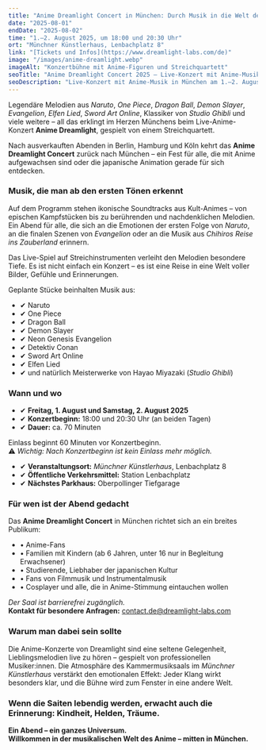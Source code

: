 ```yaml
---
title: "Anime Dreamlight Concert in München: Durch Musik in die Welt des Anime"
date: "2025-08-01"
endDate: "2025-08-02"
time: "1.–2. August 2025, um 18:00 und 20:30 Uhr"
ort: "Münchner Künstlerhaus, Lenbachplatz 8"
link: "[Tickets und Infos](https://www.dreamlight-labs.com/de)"
image: "/images/anime-dreamlight.webp"
imageAlt: "Konzertbühne mit Anime-Figuren und Streichquartett"
seoTitle: "Anime Dreamlight Concert 2025 – Live-Konzert mit Anime-Musik in München"
seoDescription: "Live-Konzert mit Anime-Musik in München am 1.–2. August 2025: Naruto, One Piece, Dragon Ball, Studio Ghibli und weitere Hits, gespielt von einem Streichquartett."
---
```


Legendäre Melodien aus *Naruto*, *One Piece*, *Dragon Ball*, *Demon Slayer*, *Evangelion*, *Elfen Lied*, *Sword Art Online*, Klassiker von *Studio Ghibli* und viele weitere – all das erklingt im Herzen Münchens beim Live-Anime-Konzert **Anime Dreamlight**, gespielt von einem Streichquartett.

Nach ausverkauften Abenden in Berlin, Hamburg und Köln kehrt das **Anime Dreamlight Concert** zurück nach München – ein Fest für alle, die mit Anime aufgewachsen sind oder die japanische Animation gerade für sich entdecken.


### Musik, die man ab den ersten Tönen erkennt

Auf dem Programm stehen ikonische Soundtracks aus Kult-Animes – von epischen Kampfstücken bis zu berührenden und nachdenklichen Melodien. Ein Abend für alle, die sich an die Emotionen der ersten Folge von *Naruto*, an die finalen Szenen von *Evangelion* oder an die Musik aus *Chihiros Reise ins Zauberland* erinnern.

Das Live-Spiel auf Streichinstrumenten verleiht den Melodien besondere Tiefe. Es ist nicht einfach ein Konzert – es ist eine Reise in eine Welt voller Bilder, Gefühle und Erinnerungen.

Geplante Stücke beinhalten Musik aus:

- ✔ Naruto  
- ✔ One Piece  
- ✔ Dragon Ball  
- ✔ Demon Slayer  
- ✔ Neon Genesis Evangelion  
- ✔ Detektiv Conan  
- ✔ Sword Art Online  
- ✔ Elfen Lied  
- ✔ und natürlich Meisterwerke von Hayao Miyazaki (*Studio Ghibli*)


### Wann und wo

- ✔ **Freitag, 1. August und Samstag, 2. August 2025**  
- ✔ **Konzertbeginn:** 18:00 und 20:30 Uhr (an beiden Tagen)  
- ✔ **Dauer:** ca. 70 Minuten

Einlass beginnt 60 Minuten vor Konzertbeginn.  
⚠️ *Wichtig: Nach Konzertbeginn ist kein Einlass mehr möglich.*

- ✔ **Veranstaltungsort:** *Münchner Künstlerhaus*, Lenbachplatz 8  
- ✔ **Öffentliche Verkehrsmittel:** Station Lenbachplatz  
- ✔ **Nächstes Parkhaus:** Oberpollinger Tiefgarage


### Für wen ist der Abend gedacht

Das **Anime Dreamlight Concert** in München richtet sich an ein breites Publikum:

- • Anime-Fans  
- • Familien mit Kindern (ab 6 Jahren, unter 16 nur in Begleitung Erwachsener)  
- • Studierende, Liebhaber der japanischen Kultur  
- • Fans von Filmmusik und Instrumentalmusik  
- • Cosplayer und alle, die in Anime-Stimmung eintauchen wollen

_Der Saal ist barrierefrei zugänglich._  
**Kontakt für besondere Anfragen:** [contact.de@dreamlight-labs.com](mailto:contact.de@dreamlight-labs.com)

### Warum man dabei sein sollte

Die Anime-Konzerte von Dreamlight sind eine seltene Gelegenheit, Lieblingsmelodien live zu hören – gespielt von professionellen Musiker:innen. Die Atmosphäre des Kammermusiksaals im *Münchner Künstlerhaus* verstärkt den emotionalen Effekt: Jeder Klang wirkt besonders klar, und die Bühne wird zum Fenster in eine andere Welt.

### Wenn die Saiten lebendig werden, erwacht auch die Erinnerung: Kindheit, Helden, Träume.  
**Ein Abend – ein ganzes Universum.**  
**Willkommen in der musikalischen Welt des Anime – mitten in München.**
